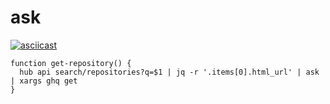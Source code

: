 # ask

[![asciicast](https://asciinema.org/a/JhN3EzSuEMEAwtkB0KPJZi0w8.svg)](https://asciinema.org/a/JhN3EzSuEMEAwtkB0KPJZi0w8)

```
function get-repository() {
  hub api search/repositories?q=$1 | jq -r '.items[0].html_url' | ask | xargs ghq get
}
```
